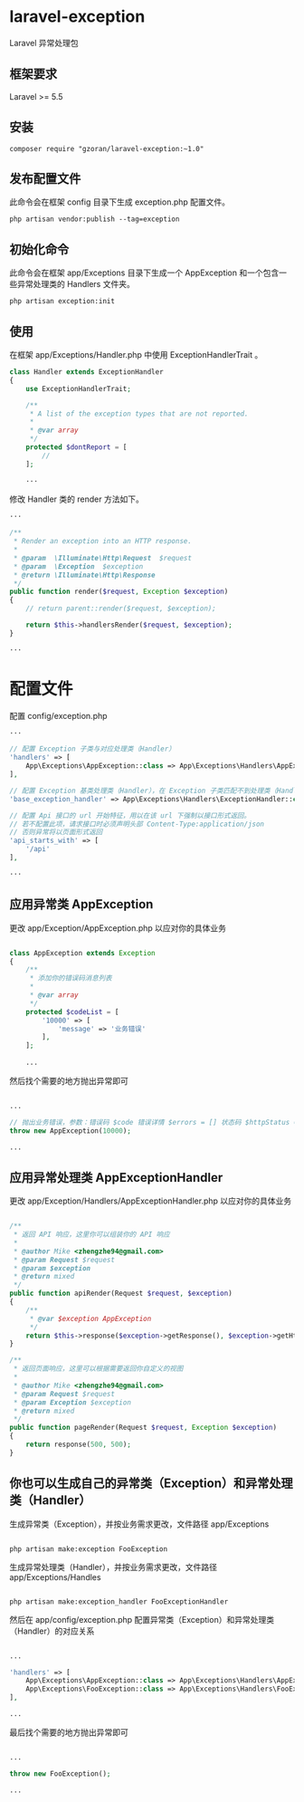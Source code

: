 # laravel-exception

Laravel 异常处理包

## 框架要求

Laravel >= 5.5

## 安装

```shell
composer require "gzoran/laravel-exception:~1.0"
```

## 发布配置文件

此命令会在框架 config 目录下生成 exception.php 配置文件。

```shell
php artisan vendor:publish --tag=exception
```

## 初始化命令

此命令会在框架 app/Exceptions 目录下生成一个 AppException 和一个包含一些异常处理类的 Handlers 文件夹。

```shell
php artisan exception:init
```

## 使用

在框架 app/Exceptions/Handler.php 中使用 ExceptionHandlerTrait 。

```php
class Handler extends ExceptionHandler
{
    use ExceptionHandlerTrait;

    /**
     * A list of the exception types that are not reported.
     *
     * @var array
     */
    protected $dontReport = [
        //
    ];
    
    ···
```

修改 Handler 类的 render 方法如下。

```php
···

/**
 * Render an exception into an HTTP response.
 *
 * @param  \Illuminate\Http\Request  $request
 * @param  \Exception  $exception
 * @return \Illuminate\Http\Response
 */
public function render($request, Exception $exception)
{
    // return parent::render($request, $exception);

    return $this->handlersRender($request, $exception);
}

···
```

# 配置文件

配置 config/exception.php

```php
···

// 配置 Exception 子类与对应处理类（Handler）
'handlers' => [
    App\Exceptions\AppException::class => App\Exceptions\Handlers\AppExceptionHandler::class,
],

// 配置 Exception 基类处理类（Handler），在 Exception 子类匹配不到处理类（Handler）时，会使用此处基类的处理类（Handler）
'base_exception_handler' => App\Exceptions\Handlers\ExceptionHandler::class,

// 配置 Api 接口的 url 开始特征，用以在该 url 下强制以接口形式返回。
// 若不配置此项，请求接口时必须声明头部 Content-Type:application/json 
// 否则异常将以页面形式返回
'api_starts_with' => [
    '/api'
],

···
```

## 应用异常类 AppException

更改 app/Exception/AppException.php 以应对你的具体业务

```php

class AppException extends Exception
{
    /**
     * 添加你的错误码消息列表
     *
     * @var array
     */
    protected $codeList = [
        '10000' => [
            'message' => '业务错误'
        ],
    ];
    
    ...

```

然后找个需要的地方抛出异常即可

```php

...

// 抛出业务错误，参数：错误码 $code 错误详情 $errors = [] 状态码 $httpStatus = 400
throw new AppException(10000);

...

```

## 应用异常处理类 AppExceptionHandler

更改 app/Exception/Handlers/AppExceptionHandler.php 以应对你的具体业务

```php

/**
 * 返回 API 响应，这里你可以组装你的 API 响应
 * 
 * @author Mike <zhengzhe94@gmail.com>
 * @param Request $request
 * @param $exception
 * @return mixed
 */
public function apiRender(Request $request, $exception)
{
    /**
     * @var $exception AppException
     */
    return $this->response($exception->getResponse(), $exception->getHttpStatus());
}

/**
 * 返回页面响应，这里可以根据需要返回你自定义的视图
 * 
 * @author Mike <zhengzhe94@gmail.com>
 * @param Request $request
 * @param Exception $exception
 * @return mixed
 */
public function pageRender(Request $request, Exception $exception)
{
    return response(500, 500);
}

```

## 你也可以生成自己的异常类（Exception）和异常处理类（Handler）

生成异常类（Exception），并按业务需求更改，文件路径 app/Exceptions

```shell

php artisan make:exception FooException

```

生成异常处理类（Handler），并按业务需求更改，文件路径 app/Exceptions/Handles

```shell

php artisan make:exception_handler FooExceptionHandler

```

然后在 app/config/exception.php 配置异常类（Exception）和异常处理类（Handler）的对应关系

```php

...

'handlers' => [
    App\Exceptions\AppException::class => App\Exceptions\Handlers\AppExceptionHandler::class,
    App\Exceptions\FooException::class => App\Exceptions\Handlers\FooExceptionHandler::class,
],

...

```

最后找个需要的地方抛出异常即可

```php

...

throw new FooException();

...

```
